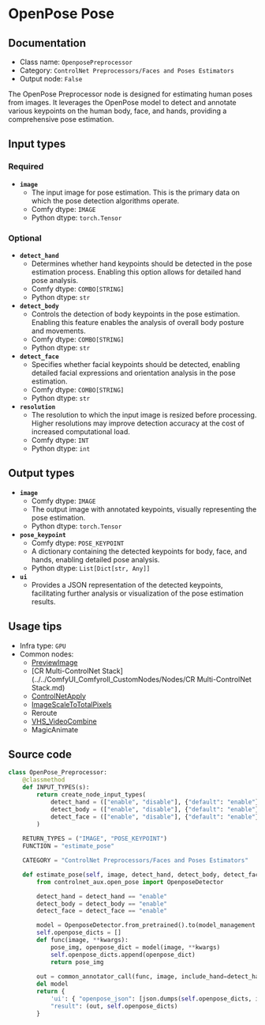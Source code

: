 # OpenPose Pose
## Documentation
- Class name: `OpenposePreprocessor`
- Category: `ControlNet Preprocessors/Faces and Poses Estimators`
- Output node: `False`

The OpenPose Preprocessor node is designed for estimating human poses from images. It leverages the OpenPose model to detect and annotate various keypoints on the human body, face, and hands, providing a comprehensive pose estimation.
## Input types
### Required
- **`image`**
    - The input image for pose estimation. This is the primary data on which the pose detection algorithms operate.
    - Comfy dtype: `IMAGE`
    - Python dtype: `torch.Tensor`
### Optional
- **`detect_hand`**
    - Determines whether hand keypoints should be detected in the pose estimation process. Enabling this option allows for detailed hand pose analysis.
    - Comfy dtype: `COMBO[STRING]`
    - Python dtype: `str`
- **`detect_body`**
    - Controls the detection of body keypoints in the pose estimation. Enabling this feature enables the analysis of overall body posture and movements.
    - Comfy dtype: `COMBO[STRING]`
    - Python dtype: `str`
- **`detect_face`**
    - Specifies whether facial keypoints should be detected, enabling detailed facial expressions and orientation analysis in the pose estimation.
    - Comfy dtype: `COMBO[STRING]`
    - Python dtype: `str`
- **`resolution`**
    - The resolution to which the input image is resized before processing. Higher resolutions may improve detection accuracy at the cost of increased computational load.
    - Comfy dtype: `INT`
    - Python dtype: `int`
## Output types
- **`image`**
    - Comfy dtype: `IMAGE`
    - The output image with annotated keypoints, visually representing the pose estimation.
    - Python dtype: `torch.Tensor`
- **`pose_keypoint`**
    - Comfy dtype: `POSE_KEYPOINT`
    - A dictionary containing the detected keypoints for body, face, and hands, enabling detailed pose analysis.
    - Python dtype: `List[Dict[str, Any]]`
- **`ui`**
    - Provides a JSON representation of the detected keypoints, facilitating further analysis or visualization of the pose estimation results.
## Usage tips
- Infra type: `GPU`
- Common nodes:
    - [PreviewImage](../../Comfy/Nodes/PreviewImage.md)
    - [CR Multi-ControlNet Stack](../../ComfyUI_Comfyroll_CustomNodes/Nodes/CR Multi-ControlNet Stack.md)
    - [ControlNetApply](../../Comfy/Nodes/ControlNetApply.md)
    - [ImageScaleToTotalPixels](../../Comfy/Nodes/ImageScaleToTotalPixels.md)
    - Reroute
    - [VHS_VideoCombine](../../ComfyUI-VideoHelperSuite/Nodes/VHS_VideoCombine.md)
    - MagicAnimate



## Source code
```python
class OpenPose_Preprocessor:
    @classmethod
    def INPUT_TYPES(s):
        return create_node_input_types(
            detect_hand = (["enable", "disable"], {"default": "enable"}),
            detect_body = (["enable", "disable"], {"default": "enable"}),
            detect_face = (["enable", "disable"], {"default": "enable"})
        )
        
    RETURN_TYPES = ("IMAGE", "POSE_KEYPOINT")
    FUNCTION = "estimate_pose"

    CATEGORY = "ControlNet Preprocessors/Faces and Poses Estimators"

    def estimate_pose(self, image, detect_hand, detect_body, detect_face, resolution=512, **kwargs):
        from controlnet_aux.open_pose import OpenposeDetector

        detect_hand = detect_hand == "enable"
        detect_body = detect_body == "enable"
        detect_face = detect_face == "enable"

        model = OpenposeDetector.from_pretrained().to(model_management.get_torch_device())        
        self.openpose_dicts = []
        def func(image, **kwargs):
            pose_img, openpose_dict = model(image, **kwargs)
            self.openpose_dicts.append(openpose_dict)
            return pose_img
        
        out = common_annotator_call(func, image, include_hand=detect_hand, include_face=detect_face, include_body=detect_body, image_and_json=True, resolution=resolution)
        del model
        return {
            'ui': { "openpose_json": [json.dumps(self.openpose_dicts, indent=4)] },
            "result": (out, self.openpose_dicts)
        }

```
